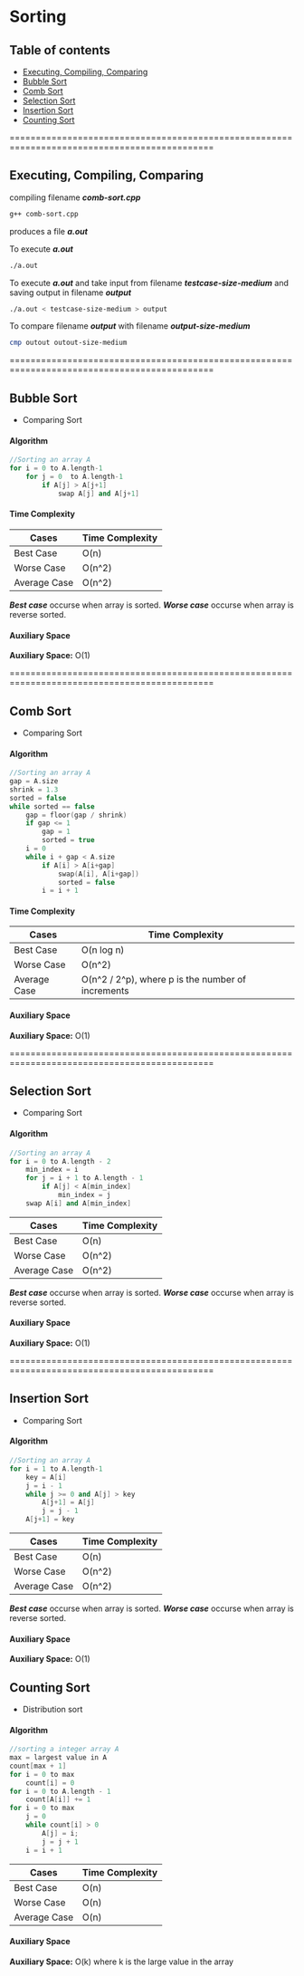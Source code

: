# Sorting

## Table of contents
* [Executing, Compiling, Comparing](#ECC)
* [Bubble Sort](#Bubble_sort)
* [Comb Sort](#Comb_sort)
* [Selection Sort](#selection_sort)
* [Insertion Sort](#Insertion_sort)
* [Counting Sort](#counting_sort)

=============================================================================================
<a name="ECC"></a>
## Executing, Compiling, Comparing

compiling filename <i><b>comb-sort.cpp</b></i>
```bash
g++ comb-sort.cpp
```
produces a file <i><b>a.out</b></i>

To execute <i><b>a.out</b></i>
```bash
./a.out
```
To execute <i><b>a.out</b></i> and take input from filename <i><b>testcase-size-medium</b></i> and saving output in filename <i><b>output</b></i>
```bash
./a.out < testcase-size-medium > output
```
To compare filename <i><b>output</b></i> with filename <i><b>output-size-medium</b></i>
```bash
cmp outout outout-size-medium
```

=============================================================================================
<a name="Bubble_sort"></a>
## Bubble Sort
-  Comparing Sort

#### Algorithm
```C++
//Sorting an array A
for i = 0 to A.length-1
    for j = 0  to A.length-1
        if A[j] > A[j+1]
            swap A[j] and A[j+1]
```

#### Time Complexity

Cases | Time Complexity
------------ | -------------
Best Case | O(n)
Worse Case | O(n^2)
Average Case | O(n^2)

**<i>Best case</i>** occurse when array is sorted. **<i>Worse case</i>** occurse when array is reverse sorted.

#### Auxiliary Space
**Auxiliary Space:** O(1)


=============================================================================================

<a name="Comb_sort"></a>
## Comb Sort
-  Comparing Sort

#### Algorithm
```c++
//Sorting an array A
gap = A.size    
shrink = 1.3
sorted = false
while sorted == false
    gap = floor(gap / shrink)
    if gap <= 1
        gap = 1
        sorted = true
    i = 0
    while i + gap < A.size
        if A[i] > A[i+gap]
            swap(A[i], A[i+gap])
            sorted = false
        i = i + 1
```
#### Time Complexity

Cases | Time Complexity
------------ | -------------
Best Case | O(n log n)
Worse Case | O(n^2)
Average Case | O(n^2 / 2^p), where p is the number of increments

#### Auxiliary Space
**Auxiliary Space:** O(1)


=============================================================================================

<a name="Selection_sort"></a>
## Selection Sort
-  Comparing Sort

#### Algorithm
```C++
//Sorting an array A
for i = 0 to A.length - 2
    min_index = i
    for j = i + 1 to A.length - 1
        if A[j] < A[min_index]
            min_index = j
    swap A[i] and A[min_index]
```

Cases | Time Complexity
------------ | -------------
Best Case | O(n)
Worse Case | O(n^2)
Average Case | O(n^2)

**<i>Best case</i>** occurse when array is sorted. **<i>Worse case</i>** occurse when array is reverse sorted.

#### Auxiliary Space
**Auxiliary Space:** O(1)


=============================================================================================

<a name="Insertion_sort"></a>
## Insertion Sort
-  Comparing Sort

#### Algorithm
```C++
//Sorting an array A
for i = 1 to A.length-1
    key = A[i]
    j = i - 1
    while j >= 0 and A[j] > key
        A[j+1] = A[j]
        j = j - 1
    A[j+1] = key
```

Cases | Time Complexity
------------ | -------------
Best Case | O(n)
Worse Case | O(n^2)
Average Case | O(n^2)

**<i>Best case</i>** occurse when array is sorted. **<i>Worse case</i>** occurse when array is reverse sorted.

#### Auxiliary Space
**Auxiliary Space:** O(1)

<a name="counting_sort"></a>
## Counting Sort
-  Distribution sort

#### Algorithm
```c++
//sorting a integer array A
max = largest value in A
count[max + 1]
for i = 0 to max
    count[i] = 0
for i = 0 to A.length - 1
    count[A[i]] += 1
for i = 0 to max
    j = 0
    while count[i] > 0
        A[j] = i;
        j = j + 1
    i = i + 1
```
Cases | Time Complexity
------------ | -------------
Best Case | O(n)
Worse Case | O(n)
Average Case | O(n)

#### Auxiliary Space
**Auxiliary Space:** O(k) where k is the large value in the array
